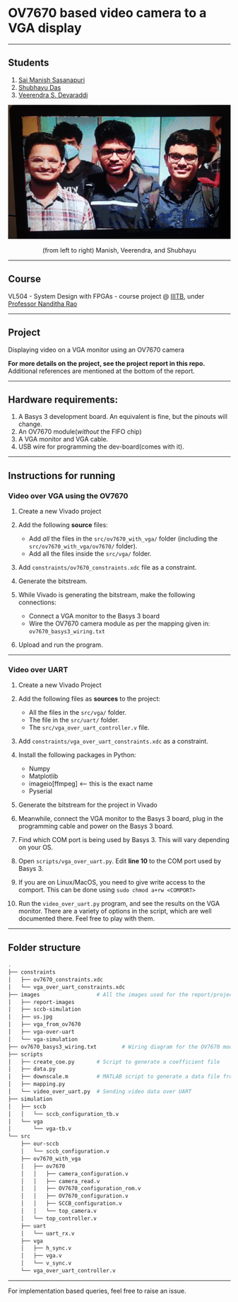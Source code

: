 # OV7670 based video camera to a VGA display
-------------

## Students
1. [Sai Manish Sasanapuri](https://github.com/Sai-Manish/)
2. [Shubhayu Das](https://github.com/Shubhayu-Das/)
3. [Veerendra S. Devaraddi](https://github.com/vsdevaraddi)

![Image of us](images/us.jpg)
<div align="center"> (from left to right) Manish, Veerendra, and Shubhayu</div>

------------------

## Course
VL504 - System Design with FPGAs - course project @ [IIITB](https://www.iiitb.ac.in/), under [Professor Nanditha Rao](https://www.iiitb.ac.in/faculty/nanditha-rao)

-----------------

## Project
Displaying video on a VGA monitor using an OV7670 camera

**For more details on the project, see the project report in this repo.** Additional references are mentioned at the bottom of the report.

-----------------

## Hardware requirements:

1. A Basys 3 development board. An equivalent is fine, but the pinouts will change.
2. An OV7670 module(*without* the FIFO chip)
3. A VGA monitor and VGA cable.
4. USB wire for programming the dev-board(comes with it).

--------------------------------

## Instructions for running

### Video over VGA using the OV7670

1. Create a new Vivado project
2. Add the following **source** files:
    * Add *all* the files in the ```src/ov7670_with_vga/``` folder (including the ```src/ov7670_with_vga/ov7670/``` folder).
    * Add all the files inside the ```src/vga/``` folder.

3. Add ```constraints/ov7670_constraints.xdc``` file as a constraint.
4. Generate the bitstream.
5. While Vivado is generating the bitstream, make the following connections:
    * Connect a VGA monitor to the Basys 3 board
    * Wire the OV7670 camera module as per the mapping given in: ```ov7670_basys3_wiring.txt```

6. Upload and run the program.

-----------

### Video over UART

1. Create a new Vivado Project
2. Add the following files as **sources** to the project:
    * All the files in the ```src/vga/``` folder.
    * The file in the ```src/uart/``` folder.
    * The ```src/vga_over_uart_controller.v``` file.
3. Add ```constraints/vga_over_uart_constraints.xdc``` as a constraint.
4. Install the following packages in Python:
    * Numpy
    * Matplotlib
    * imageio[ffmpeg]       <-- this is the exact name
    * Pyserial

5. Generate the bitstream for the project in Vivado
6. Meanwhile, connect the VGA monitor to the Basys 3 board, plug in the programming cable and power on the Basys 3 board.
7. Find which COM port is being used by Basys 3. This will vary depending on your OS.
8. Open ```scripts/vga_over_uart.py```. Edit **line 10** to the COM port used by Basys 3.
9. If you are on Linux/MacOS, you need to give write access to the comport. This can be done using ```sudo chmod a+rw <COMPORT>```
10. Run the ```video_over_uart.py``` program, and see the results on the VGA monitor. There are a variety of options in the script, which are well documented there. Feel free to play with them.

----------------

## Folder structure

```bash
.
├── constraints
│   ├── ov7670_constraints.xdc          
│   └── vga_over_uart_constraints.xdc
├── images                  # All the images used for the report/project. The files name are self-explanatory
│   ├── report-images
│   ├── sccb-simulation
│   ├── us.jpg
│   ├── vga_from_ov7670
│   ├── vga-over-uart
│   └── vga-simulation
├── ov7670_basys3_wiring.txt        # Wiring diagram for the OV7670 module
├── scripts
│   ├── create_coe.py       # Script to generate a coefficient file
│   ├── data.py             
│   ├── downscale.m         # MATLAB script to generate a data file from an image file
│   ├── mapping.py
│   └── video_over_uart.py  # Sending video data over UART
├── simulation
│   ├── sccb
│   │   └── sccb_configuration_tb.v
│   └── vga
│       └── vga-tb.v
└── src
    ├── our-sccb
    │   └── sccb_configuration.v
    ├── ov7670_with_vga
    │   ├── ov7670
    │   │   ├── camera_configuration.v
    │   │   ├── camera_read.v
    │   │   ├── OV7670_configuration_rom.v
    │   │   ├── OV7670_configuration.v
    │   │   ├── SCCB_configuration.v
    │   │   └── top_camera.v
    │   └── top_controller.v
    ├── uart
    │   └── uart_rx.v
    ├── vga
    │   ├── h_sync.v
    │   ├── vga.v
    │   └── v_sync.v
    └── vga_over_uart_controller.v
```

---------------

For implementation based queries, feel free to raise an issue.
